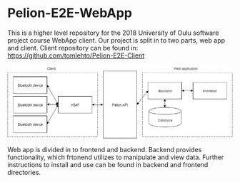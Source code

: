 # Pelion-E2E-WebApp

This is a higher level repository for the 2018 University of Oulu software project course WebApp client. Our project is split in to two parts, web app and client. Client repository can be found in: https://github.com/tomlehto/Pelion-E2E-Client

![Screenshot](architecture.png)

Web app is divided in to frontend and backend. Backend provides functionality, which frtonend utilizes to manipulate and view data. Further instructions to install and use can be found in backend and frontend directories.
